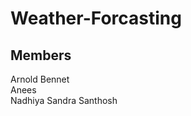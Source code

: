# Weather-Forcasting
## Members
Arnold Bennet                        
Anees  
Nadhiya 
Sandra Santhosh  
